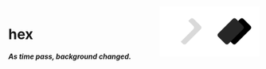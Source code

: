 <img width="100" align="right" alt="HEX" src="./assets/readme.svg#gh-light-mode-only">
<img width="100" align="right" alt="HEX" src="./assets/readme-dark.svg#gh-dark-mode-only">

# hex

***As time pass, background changed.***
